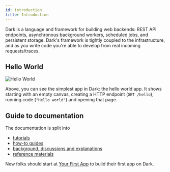 ```yaml
---
id: introduction
title: Introduction
---
```


Dark is a language and framework for building web backends: REST API endpoints,
asynchronous background workers, scheduled jobs, and persistent storage. Dark's
framework is tightly coupled to the infrastructure, and as you write code you're
able to develop from real incoming requests/traces.

## Hello World

![Hello World](/img/helloworld.gif)

Above, you can see the simplest app in Dark: the hello world app. It shows
starting with an empty canvas, creating a HTTP endpoint (`GET /hello`), running
code (`"Hello world"`) and opening that page.

## Guide to documentation

The documentation is split into
- [tutorials](./tutorials)
- [how-to guides](./how-to)
- [background, discussions and explanations](./discussion)
- [reference materials](./reference)

New folks should start at [Your First App](./your-first) to build their first app on Dark.
